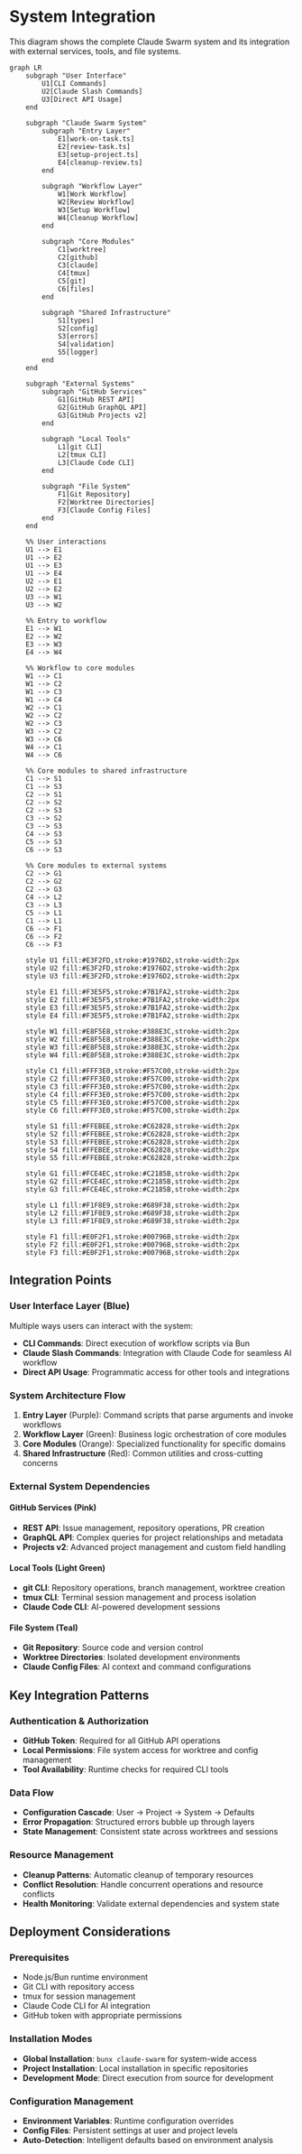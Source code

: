 # System Integration

This diagram shows the complete Claude Swarm system and its integration with external services, tools, and file systems.

```mermaid
graph LR
    subgraph "User Interface"
        U1[CLI Commands]
        U2[Claude Slash Commands]
        U3[Direct API Usage]
    end
    
    subgraph "Claude Swarm System"
        subgraph "Entry Layer"
            E1[work-on-task.ts]
            E2[review-task.ts]
            E3[setup-project.ts]
            E4[cleanup-review.ts]
        end
        
        subgraph "Workflow Layer"
            W1[Work Workflow]
            W2[Review Workflow]
            W3[Setup Workflow]
            W4[Cleanup Workflow]
        end
        
        subgraph "Core Modules"
            C1[worktree]
            C2[github]
            C3[claude]
            C4[tmux]
            C5[git]
            C6[files]
        end
        
        subgraph "Shared Infrastructure"
            S1[types]
            S2[config]
            S3[errors]
            S4[validation]
            S5[logger]
        end
    end
    
    subgraph "External Systems"
        subgraph "GitHub Services"
            G1[GitHub REST API]
            G2[GitHub GraphQL API]
            G3[GitHub Projects v2]
        end
        
        subgraph "Local Tools"
            L1[git CLI]
            L2[tmux CLI]
            L3[Claude Code CLI]
        end
        
        subgraph "File System"
            F1[Git Repository]
            F2[Worktree Directories]
            F3[Claude Config Files]
        end
    end
    
    %% User interactions
    U1 --> E1
    U1 --> E2
    U1 --> E3
    U1 --> E4
    U2 --> E1
    U2 --> E2
    U3 --> W1
    U3 --> W2
    
    %% Entry to workflow
    E1 --> W1
    E2 --> W2
    E3 --> W3
    E4 --> W4
    
    %% Workflow to core modules
    W1 --> C1
    W1 --> C2
    W1 --> C3
    W1 --> C4
    W2 --> C1
    W2 --> C2
    W2 --> C3
    W3 --> C2
    W3 --> C6
    W4 --> C1
    W4 --> C6
    
    %% Core modules to shared infrastructure
    C1 --> S1
    C1 --> S3
    C2 --> S1
    C2 --> S2
    C2 --> S3
    C3 --> S2
    C3 --> S3
    C4 --> S3
    C5 --> S3
    C6 --> S3
    
    %% Core modules to external systems
    C2 --> G1
    C2 --> G2
    C2 --> G3
    C4 --> L2
    C3 --> L3
    C5 --> L1
    C1 --> L1
    C6 --> F1
    C6 --> F2
    C6 --> F3
    
    style U1 fill:#E3F2FD,stroke:#1976D2,stroke-width:2px
    style U2 fill:#E3F2FD,stroke:#1976D2,stroke-width:2px
    style U3 fill:#E3F2FD,stroke:#1976D2,stroke-width:2px
    
    style E1 fill:#F3E5F5,stroke:#7B1FA2,stroke-width:2px
    style E2 fill:#F3E5F5,stroke:#7B1FA2,stroke-width:2px
    style E3 fill:#F3E5F5,stroke:#7B1FA2,stroke-width:2px
    style E4 fill:#F3E5F5,stroke:#7B1FA2,stroke-width:2px
    
    style W1 fill:#E8F5E8,stroke:#388E3C,stroke-width:2px
    style W2 fill:#E8F5E8,stroke:#388E3C,stroke-width:2px
    style W3 fill:#E8F5E8,stroke:#388E3C,stroke-width:2px
    style W4 fill:#E8F5E8,stroke:#388E3C,stroke-width:2px
    
    style C1 fill:#FFF3E0,stroke:#F57C00,stroke-width:2px
    style C2 fill:#FFF3E0,stroke:#F57C00,stroke-width:2px
    style C3 fill:#FFF3E0,stroke:#F57C00,stroke-width:2px
    style C4 fill:#FFF3E0,stroke:#F57C00,stroke-width:2px
    style C5 fill:#FFF3E0,stroke:#F57C00,stroke-width:2px
    style C6 fill:#FFF3E0,stroke:#F57C00,stroke-width:2px
    
    style S1 fill:#FFEBEE,stroke:#C62828,stroke-width:2px
    style S2 fill:#FFEBEE,stroke:#C62828,stroke-width:2px
    style S3 fill:#FFEBEE,stroke:#C62828,stroke-width:2px
    style S4 fill:#FFEBEE,stroke:#C62828,stroke-width:2px
    style S5 fill:#FFEBEE,stroke:#C62828,stroke-width:2px
    
    style G1 fill:#FCE4EC,stroke:#C2185B,stroke-width:2px
    style G2 fill:#FCE4EC,stroke:#C2185B,stroke-width:2px
    style G3 fill:#FCE4EC,stroke:#C2185B,stroke-width:2px
    
    style L1 fill:#F1F8E9,stroke:#689F38,stroke-width:2px
    style L2 fill:#F1F8E9,stroke:#689F38,stroke-width:2px
    style L3 fill:#F1F8E9,stroke:#689F38,stroke-width:2px
    
    style F1 fill:#E0F2F1,stroke:#00796B,stroke-width:2px
    style F2 fill:#E0F2F1,stroke:#00796B,stroke-width:2px
    style F3 fill:#E0F2F1,stroke:#00796B,stroke-width:2px
```

## Integration Points

### User Interface Layer (Blue)
Multiple ways users can interact with the system:
- **CLI Commands**: Direct execution of workflow scripts via Bun
- **Claude Slash Commands**: Integration with Claude Code for seamless AI workflow
- **Direct API Usage**: Programmatic access for other tools and integrations

### System Architecture Flow
1. **Entry Layer** (Purple): Command scripts that parse arguments and invoke workflows
2. **Workflow Layer** (Green): Business logic orchestration of core modules
3. **Core Modules** (Orange): Specialized functionality for specific domains
4. **Shared Infrastructure** (Red): Common utilities and cross-cutting concerns

### External System Dependencies

#### GitHub Services (Pink)
- **REST API**: Issue management, repository operations, PR creation
- **GraphQL API**: Complex queries for project relationships and metadata
- **Projects v2**: Advanced project management and custom field handling

#### Local Tools (Light Green)
- **git CLI**: Repository operations, branch management, worktree creation
- **tmux CLI**: Terminal session management and process isolation
- **Claude Code CLI**: AI-powered development sessions

#### File System (Teal)
- **Git Repository**: Source code and version control
- **Worktree Directories**: Isolated development environments
- **Claude Config Files**: AI context and command configurations

## Key Integration Patterns

### Authentication & Authorization
- **GitHub Token**: Required for all GitHub API operations
- **Local Permissions**: File system access for worktree and config management
- **Tool Availability**: Runtime checks for required CLI tools

### Data Flow
- **Configuration Cascade**: User → Project → System → Defaults
- **Error Propagation**: Structured errors bubble up through layers
- **State Management**: Consistent state across worktrees and sessions

### Resource Management
- **Cleanup Patterns**: Automatic cleanup of temporary resources
- **Conflict Resolution**: Handle concurrent operations and resource conflicts
- **Health Monitoring**: Validate external dependencies and system state

## Deployment Considerations

### Prerequisites
- Node.js/Bun runtime environment
- Git CLI with repository access
- tmux for session management
- Claude Code CLI for AI integration
- GitHub token with appropriate permissions

### Installation Modes
- **Global Installation**: `bunx claude-swarm` for system-wide access
- **Project Installation**: Local installation in specific repositories
- **Development Mode**: Direct execution from source for development

### Configuration Management
- **Environment Variables**: Runtime configuration overrides
- **Config Files**: Persistent settings at user and project levels
- **Auto-Detection**: Intelligent defaults based on environment analysis 